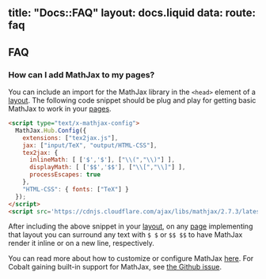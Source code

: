 title: "Docs::FAQ"
layout: docs.liquid
data:
  route: faq
---
## FAQ

### How can I add MathJax to my pages?

You can include an import for the MathJax library in the `<head>` element of a [layout](/docs/layouts.html). The following code snippet should be plug and play for getting basic MathJax to work in your [pages](/docs/pages.html).

```html
<script type="text/x-mathjax-config">
  MathJax.Hub.Config({
    extensions: ["tex2jax.js"],
    jax: ["input/TeX", "output/HTML-CSS"],
    tex2jax: {
      inlineMath: [ ['$','$'], ["\\(","\\)"] ],
      displayMath: [ ['$$','$$'], ["\\[","\\]"] ],
      processEscapes: true
    },
    "HTML-CSS": { fonts: ["TeX"] }
  });
</script>
<script src='https://cdnjs.cloudflare.com/ajax/libs/mathjax/2.7.3/latest.js?config=TeX-MML-AM_CHTML' async></script>
```

After including the above snippet in your [layout](/docs/layouts.html), on any [page](/docs/pages.html) implementing that layout you can surround any text with `$ $` or `$$ $$` to have MathJax render it inline or on a new line, respectively.

You can read more about how to customize or configure MathJax [here](https://docs.mathjax.org/en/latest/configuration.html#configuring-mathjax). For Cobalt gaining built-in support for MathJax, see [the Github issue](https://github.com/cobalt-org/cobalt.rs/issues/280).

